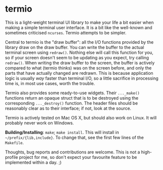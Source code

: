 # termio

This is a light-weight terminal UI library to make your life a bit easier when making a simple terminal user interface. It is a bit like the well-known and sometimes criticised `ncurses`. Termio attempts to be simpler.

Central to termio is the "draw buffer": all the I/O functions provided by the library draw on the draw buffer. You can write the buffer to the actual terminal screen using `redraw()`. Nothing else will call this function for you, so if your screen doesn't seem to be updating as you expect, try calling `redraw()`. When writing the draw buffer to the screen, the buffer is actively compared to what (termio thinks) was on the screen before, and only the parts that have actually changed are redrawn. This is because application logic is usually *way* faster than terminal I/O, so a little sacrifice in processing time is, in most use cases, worth the trouble.

Termio also provides some ready-to-use widgets. Their `..._make()` functions return an opaque struct that is to be destroyed using the corresponding `..._destroy()` function. The header files should be reasonably clear as to their interface; if not, look at the source.

Termio is actively tested on Mac OS X, but should also work on Linux. It will probably never work on Windows.

**Building/Installing**: `make`; `make install`. This will install in `~/prefix/{lib,include}`. To change that, see the first few lines of the `Makefile`.

Thoughts, bug reports and contributions are welcome. This is not a high-profile project for me, so don't expect your favourite feature to be implemented within a day. ;)
